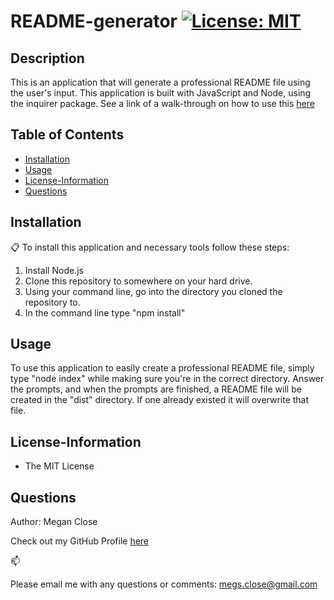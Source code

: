# README-generator [![License: MIT](https://img.shields.io/badge/License-MIT-yellow.svg)](https://opensource.org/licenses/MIT)

## Description
This is an application that will generate a professional README file using the user's input. This application is built with JavaScript and Node, using the inquirer package. See a link of a walk-through on how to use this [here](https://drive.google.com/file/d/1pH8ihFgzYuQkun5mEPxZbvpeM0W03mMg/view?usp=sharing) 

## Table of Contents
* [Installation](#Installation)
* [Usage](#Usage)
* [License-Information](#License-Information)
* [Questions](#Questions)

## Installation 
:clipboard:
To install this application and necessary tools follow these steps:
1. Install Node.js
2. Clone this repository to somewhere on your hard drive. 
3. Using your command line, go into the directory you cloned the repository to. 
4. In the command line type "npm install"

  
## Usage
To use this application to easily create a professional README file, simply type "node index" while making sure you're in the correct directory. Answer the prompts, and when the prompts are finished, a README file will be created in the "dist" directory. If one already existed it will overwrite that file.


## License-Information 
  * The MIT License
  
## Questions 

Author: Megan Close

Check out my GitHub Profile [here](https://github.com/MeganClo)

:mailbox:

Please email me with any questions or comments: <megs.close@gmail.com>
